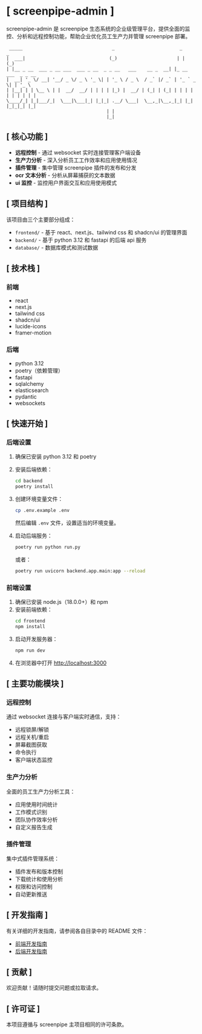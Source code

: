 # [ screenpipe-admin ]

screenpipe-admin 是 screenpipe 生态系统的企业级管理平台，提供全面的监控、分析和远程控制功能，帮助企业优化员工生产力并管理 screenpipe 部署。

```
 _____                                 _                        _           _       
|  ___|                               (_)                      | |         (_)      
| |__ _ __  ___ _ __ ___  ___ _ __  _ _ __   ___    __ _  __| |_ __ ___  _ _ __  
|  __| '_ \/ __| '__/ _ \/ _ \ '_ \| | '_ \ / _ \  / _` |/ _` | '_ ` _ \| | '_ \ 
| |__| | | \__ \ | |  __/  __/ | | | | |_) |  __/ | (_| | (_| | | | | | | | | | |
\____/_| |_|___/_|  \___|\___|_| |_|_| .__/ \___|  \__,_|\__,_|_| |_| |_|_|_| |_|
                                     | |                                          
                                     |_|                                          
```

## [ 核心功能 ]

- **远程控制** - 通过 websocket 实时连接管理客户端设备
- **生产力分析** - 深入分析员工工作效率和应用使用情况
- **插件管理** - 集中管理 screenpipe 插件的发布和分发
- **ocr 文本分析** - 分析从屏幕捕获的文本数据
- **ui 监控** - 监控用户界面交互和应用使用模式

## [ 项目结构 ]

该项目由三个主要部分组成：

- `frontend/` - 基于 react、next.js、tailwind css 和 shadcn/ui 的管理界面
- `backend/` - 基于 python 3.12 和 fastapi 的后端 api 服务
- `database/` - 数据库模式和测试数据

## [ 技术栈 ]

### 前端

- react
- next.js
- tailwind css
- shadcn/ui
- lucide-icons
- framer-motion

### 后端

- python 3.12
- poetry（依赖管理）
- fastapi
- sqlalchemy
- elasticsearch
- pydantic
- websockets

## [ 快速开始 ]

### 后端设置

1. 确保已安装 python 3.12 和 poetry
2. 安装后端依赖：
   ```bash
   cd backend
   poetry install
   ```
3. 创建环境变量文件：
   ```bash
   cp .env.example .env
   ```
   然后编辑 `.env` 文件，设置适当的环境变量。

4. 启动后端服务：
   ```bash
   poetry run python run.py
   ```
   或者：
   ```bash
   poetry run uvicorn backend.app.main:app --reload
   ```

### 前端设置

1. 确保已安装 node.js（18.0.0+）和 npm
2. 安装前端依赖：
   ```bash
   cd frontend
   npm install
   ```
3. 启动开发服务器：
   ```bash
   npm run dev
   ```
4. 在浏览器中打开 [http://localhost:3000](http://localhost:3000)

## [ 主要功能模块 ]

### 远程控制

通过 websocket 连接与客户端实时通信，支持：
- 远程锁屏/解锁
- 远程关机/重启
- 屏幕截图获取
- 命令执行
- 客户端状态监控

### 生产力分析

全面的员工生产力分析工具：
- 应用使用时间统计
- 工作模式识别
- 团队协作效率分析
- 自定义报告生成

### 插件管理

集中式插件管理系统：
- 插件发布和版本控制
- 下载统计和使用分析
- 权限和访问控制
- 自动更新推送

## [ 开发指南 ]

有关详细的开发指南，请参阅各自目录中的 README 文件：

- [前端开发指南](frontend/README.md)
- [后端开发指南](backend/README.md)

## [ 贡献 ]

欢迎贡献！请随时提交问题或拉取请求。

## [ 许可证 ]

本项目遵循与 screenpipe 主项目相同的许可条款。